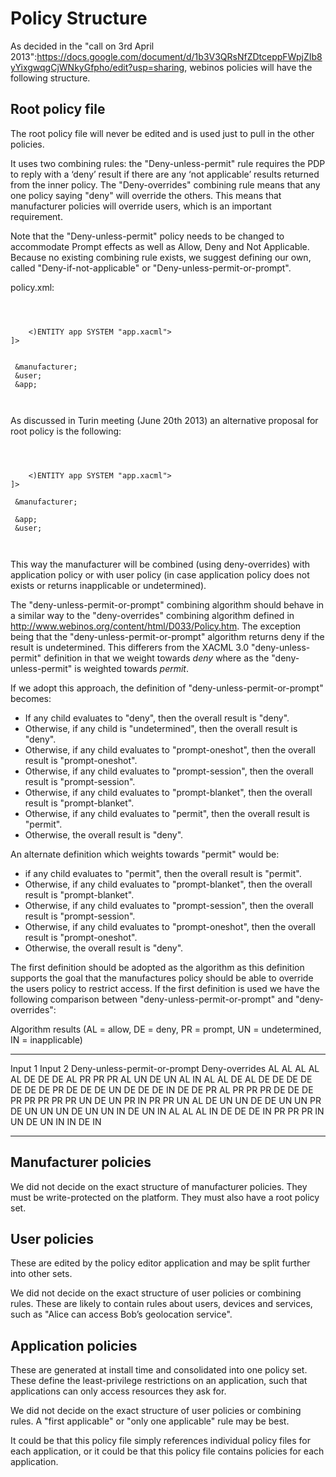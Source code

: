 Policy Structure
================

As decided in the "call on 3rd April 2013":https://docs.google.com/document/d/1b3V3QRsNfZDtceppFWpjZIb8yYixgwqgCjWNkyGfpho/edit?usp=sharing, webinos policies will have the following structure.

Root policy file
----------------

The root policy file will never be edited and is used just to pull in the other policies.

It uses two combining rules: the "Deny-unless-permit" rule requires the PDP to reply with a ‘deny’ result if there are any ‘not applicable’ results returned from the inner policy. The "Deny-overrides" combining rule means that any one policy saying "deny" will override the others. This means that manufacturer policies will override users, which is an important requirement.

Note that the "Deny-unless-permit" policy needs to be changed to accommodate Prompt effects as well as Allow, Deny and Not Applicable. Because no existing combining rule exists, we suggest defining our own, called "Deny-if-not-applicable" or "Deny-unless-permit-or-prompt".

policy.xml:
<pre><code class="xml">
<![](DOCTYPE doc [
    <)ENTITY manufacturer SYSTEM "manufacturer.xacml">
 <![](ENTITY user SYSTEM "user.xacml">
    <)ENTITY app SYSTEM "app.xacml">
]>
<policy-set combining-algorithm="Deny-unless-permit-or-prompt">
 <policy-set combining-algorithm="Deny-overrides">
 &manufacturer;
 &user;
 &app;
 </policy-set>
</policy-set>
</code></pre>

As discussed in Turin meeting (June 20th 2013) an alternative proposal for root policy is the following:

<pre><code class="xml">
<![](DOCTYPE doc [
    <)ENTITY manufacturer SYSTEM "manufacturer.xacml">
 <![](ENTITY user SYSTEM "user.xacml">
    <)ENTITY app SYSTEM "app.xacml">
]>
<policy-set combining-algorithm="Deny-unless-permit-or-prompt">
 &manufacturer;
 <policy-set combining-algorithm="First-maching-target">
 &app;
 &user;
 </policy-set>
</policy-set>
</code></pre>

This way the manufacturer will be combined (using deny-overrides) with application policy or with user policy (in case application policy does not exists or returns inapplicable or undetermined).

The "deny-unless-permit-or-prompt" combining algorithm should behave in a similar way to the "deny-overrides" combining algorithm defined in http://www.webinos.org/content/html/D033/Policy.htm. The exception being that the "deny-unless-permit-or-prompt" algorithm returns deny if the result is undetermined. This differers from the XACML 3.0 "deny-unless-permit" definition in that we weight towards _deny_ where as the "deny-unless-permit" is weighted towards _permit_.

If we adopt this approach, the definition of "deny-unless-permit-or-prompt" becomes:
* If any child evaluates to "deny", then the overall result is "deny".
* Otherwise, if any child is "undetermined", then the overall result is "deny".
* Otherwise, if any child evaluates to "prompt-oneshot", then the overall result is "prompt-oneshot".
* Otherwise, if any child evaluates to "prompt-session", then the overall result is "prompt-session".
* Otherwise, if any child evaluates to "prompt-blanket", then the overall result is "prompt-blanket".
* Otherwise, if any child evaluates to "permit", then the overall result is "permit".
* Otherwise, the overall result is "deny".

An alternate definition which weights towards "permit" would be:
* if any child evaluates to "permit", then the overall result is "permit".
* Otherwise, if any child evaluates to "prompt-blanket", then the overall result is "prompt-blanket".
* Otherwise, if any child evaluates to "prompt-session", then the overall result is "prompt-session".
* Otherwise, if any child evaluates to "prompt-oneshot", then the overall result is "prompt-oneshot".
* Otherwise, the overall result is "deny".

The first definition should be adopted as the algorithm as this definition supports the goal that the manufactures policy should be able to override the users policy to restrict access. If the first definition is used we have the following comparison between "deny-unless-permit-or-prompt" and "deny-overrides":

Algorithm results (AL = allow, DE = deny, PR = prompt, UN = undetermined, IN = inapplicable)

  --------- --------- ------------------------------ ---------------- -- ---- ---- ---- ----
  Input 1   Input 2   Deny-unless-permit-or-prompt   Deny-overrides      AL   AL   AL   AL
  AL        DE        DE                             DE
  AL        PR        PR                             PR
  AL        UN        DE                             UN
  AL        IN        AL                             AL
  DE        AL        DE                             DE
  DE        DE        DE                             DE
  DE        PR        DE                             DE
  DE        UN        DE                             DE
  DE        IN        DE                             DE
  PR        AL        PR                             PR
  PR        DE        DE                             DE
  PR        PR        PR                             PR
  PR        UN        DE                             UN
  PR        IN        PR                             PR
  UN        AL        DE                             UN
  UN        DE        DE                             UN
  UN        PR        DE                             UN
  UN        UN        DE                             UN
  UN        IN        DE                             UN
  IN        AL        AL                             AL
  IN        DE        DE                             DE
  IN        PR        PR                             PR
  IN        UN        DE                             UN
  IN        IN        DE                             IN
  --------- --------- ------------------------------ ---------------- -- ---- ---- ---- ----

Manufacturer policies
---------------------

We did not decide on the exact structure of manufacturer policies. They must be write-protected on the platform. They must also have a root policy set.

User policies
-------------

These are edited by the policy editor application and may be split further into other sets.

We did not decide on the exact structure of user policies or combining rules. These are likely to contain rules about users, devices and services, such as "Alice can access Bob’s geolocation service".

Application policies
--------------------

These are generated at install time and consolidated into one policy set. These define the least-privilege restrictions on an application, such that applications can only access resources they ask for.

We did not decide on the exact structure of user policies or combining rules. A "first applicable" or "only one applicable" rule may be best.

It could be that this policy file simply references individual policy files for each application, or it could be that this policy file contains policies for each application.

